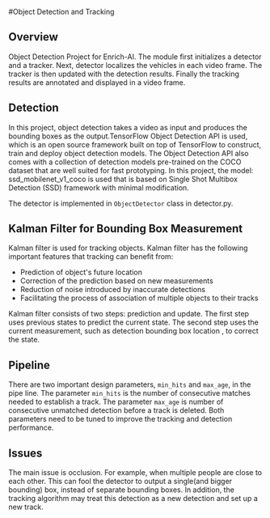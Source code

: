 #Object Detection and Tracking

## Overview
Object Detection Project for Enrich-AI. The module first initializes a detector and a tracker. Next, detector localizes the vehicles in each video frame. The tracker is then updated with the detection results. Finally the tracking results are annotated and displayed in a video frame.

## Detection
In this project, object detection takes a video as input and produces the bounding boxes as the output.TensorFlow Object Detection API is used, which is an open source framework built on top of TensorFlow to construct, train and deploy object detection models. The Object Detection API also comes with a collection of detection models pre-trained on the COCO dataset that are well suited for fast prototyping. In this project, the model: ssd\_mobilenet\_v1\_coco is used that is based on Single Shot Multibox Detection (SSD) framework with minimal modification.

The detector is implemented in ```ObjectDetector``` class in detector.py.

## Kalman Filter for Bounding Box Measurement

Kalman filter is used for tracking objects. Kalman filter has the following important features that tracking can benefit from:

* Prediction of object's future location
* Correction of the prediction based on new measurements
* Reduction of noise introduced by inaccurate detections
* Facilitating the process of association of multiple objects to their tracks

Kalman filter consists of two steps: prediction and update. The first step uses previous states to predict the current state. The second step uses the current measurement, such as detection bounding box location , to correct the state.

## Pipeline

There are two important design parameters, ```min_hits``` and ```max_age```, in the pipe line.  The parameter ```min_hits``` is the number of consecutive matches needed to establish a track. The parameter ```max_age``` is number of consecutive unmatched detection before a track is deleted. Both parameters need to be tuned to improve the tracking and detection performance.

## Issues

The main issue is occlusion. For example, when multiple people are close to each other. This can fool the detector to output a single(and bigger bounding) box, instead of separate bounding boxes. In addition, the tracking algorithm may treat this detection as a new detection and set up a new track.


